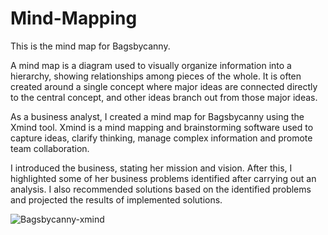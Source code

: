 # Mind-Mapping
This is the mind map for Bagsbycanny.

A mind map is a diagram used to visually organize information into a hierarchy, showing relationships among pieces of the whole. It is often created around a single concept where major ideas are connected directly to the central concept, and other ideas branch out from those major ideas.

As a business analyst, I created a mind map for Bagsbycanny using the Xmind tool. Xmind is a mind mapping and brainstorming software used to capture ideas, clarify thinking, manage complex information and promote team collaboration.

I introduced the business, stating her mission and vision. After this, I highlighted some of her business problems identified after carrying out an analysis. I also recommended solutions based on the identified problems and projected the results of implemented solutions.

![Bagsbycanny-xmind](https://user-images.githubusercontent.com/94903456/205040064-53641d14-8c3d-47a0-ad79-de506c8aebba.png)
